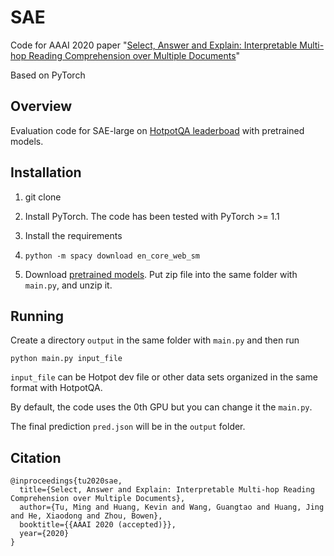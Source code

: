 # SAE
Code for AAAI 2020 paper "[Select, Answer and Explain: Interpretable Multi-hop Reading Comprehension over Multiple Documents](https://arxiv.org/abs/1911.00484)"

Based on PyTorch

## Overview
Evaluation code for SAE-large on [HotpotQA leaderboad](https://hotpotqa.github.io/) with pretrained models. 

## Installation
1. git clone

2. Install PyTorch. The code has been tested with PyTorch >= 1.1

2. Install the requirements

3. `python -m spacy download en_core_web_sm`

4. Download [pretrained models](https://drive.google.com/open?id=1Eqgi0SYB9XRHkuMyjFpeYI_MWZ7GCNTt). Put zip file into the same folder with `main.py`, and unzip it.

## Running
Create a directory `output` in the same folder with `main.py` and then run

```
python main.py input_file
```

`input_file` can be Hotpot dev file or other data sets organized in the same format with HotpotQA.

By default, the code uses the 0th GPU but you can change it the `main.py`.

The final prediction `pred.json` will be in the `output` folder.

## Citation
```
@inproceedings{tu2020sae,
  title={Select, Answer and Explain: Interpretable Multi-hop Reading Comprehension over Multiple Documents},
  author={Tu, Ming and Huang, Kevin and Wang, Guangtao and Huang, Jing and He, Xiaodong and Zhou, Bowen},
  booktitle={{AAAI 2020 (accepted)}},
  year={2020}
}
```
